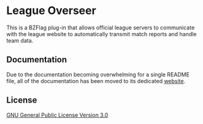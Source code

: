 League Overseer
================

This is a BZFlag plug-in that allows official league servers to communicate with the league website to automatically transmit match reports and handle team data.

Documentation
-------------

Due to the documentation becoming overwhelming for a single README file, all of the documentation has been moved to its dedicated [website](http://allejo.github.io/leagueOverSeer/).

License
-------

[GNU General Public License Version 3.0](https://github.com/allejo/leagueOverSeer/blob/master/LICENSE.markdown)
